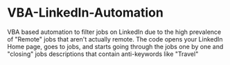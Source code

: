 # VBA-LinkedIn-Automation
VBA based automation to filter jobs on LinkedIn due to the high prevalence of "Remote" jobs that aren't actually remote. The code opens your LinkedIn Home page, goes to jobs, and starts going through the jobs one by one and "closing" jobs descriptions that contain anti-keywords like "Travel"
